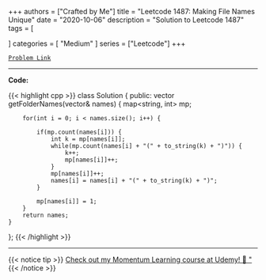 
+++
authors = ["Crafted by Me"]
title = "Leetcode 1487: Making File Names Unique"
date = "2020-10-06"
description = "Solution to Leetcode 1487"
tags = [
    
]
categories = [
    "Medium"
]
series = ["Leetcode"]
+++



[`Problem Link`](https://leetcode.com/problems/making-file-names-unique/description/)

---

**Code:**

{{< highlight cpp >}}
class Solution {
public:
    vector<string> getFolderNames(vector<string>& names) {
        map<string, int> mp;
        
        for(int i = 0; i < names.size(); i++) {
            
            if(mp.count(names[i])) {
                int k = mp[names[i]];
                while(mp.count(names[i] + "(" + to_string(k) + ")")) {
                    k++;
                    mp[names[i]]++;
                }
                mp[names[i]]++;
                names[i] = names[i] + "(" + to_string(k) + ")";
            }

            mp[names[i]] = 1;
        }
        return names;
    }
};
{{< /highlight >}}


---


{{< notice tip >}}
[Check out my Momentum Learning course at Udemy! 🚀 "](https://www.udemy.com/course/blind-75-the-data-structures-and-algorithms-essentials/)
{{< /notice >}}

